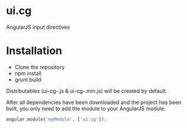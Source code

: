 ui.cg
=====

AngularJS input directives

Installation
============

* Clone the repository
* npm install
* grunt build

Distributables (ui-cg-<version>.js & ui-cg-<version>.min.js) will be created by default. 

After all dependencies have been downloaded and the project has been built, you only need to add the module to your AngularJS module:

```javascript
angular.module('myModule', ['ui.cg']);
```
